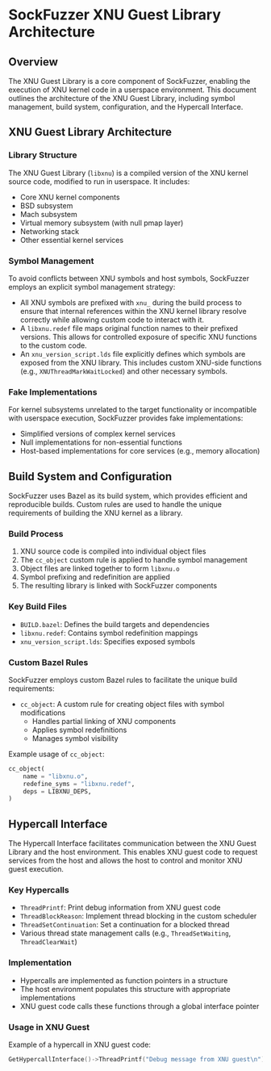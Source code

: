 # SockFuzzer XNU Guest Library Architecture

## Overview

The XNU Guest Library is a core component of SockFuzzer, enabling the execution of XNU kernel code in a userspace environment. This document outlines the architecture of the XNU Guest Library, including symbol management, build system, configuration, and the Hypercall Interface.

## XNU Guest Library Architecture

### Library Structure

The XNU Guest Library (`libxnu`) is a compiled version of the XNU kernel source code, modified to run in userspace. It includes:

- Core XNU kernel components
- BSD subsystem
- Mach subsystem
- Virtual memory subsystem (with null pmap layer)
- Networking stack
- Other essential kernel services

### Symbol Management

To avoid conflicts between XNU symbols and host symbols, SockFuzzer employs an explicit symbol management strategy:

- All XNU symbols are prefixed with `xnu_` during the build process to ensure that internal references within the XNU kernel library resolve correctly while allowing custom code to interact with it.
- A `libxnu.redef` file maps original function names to their prefixed versions. This allows for controlled exposure of specific XNU functions to the custom code.
- An `xnu_version_script.lds` file explicitly defines which symbols are exposed from the XNU library. This includes custom XNU-side functions (e.g., `XNUThreadMarkWaitLocked`) and other necessary symbols.

### Fake Implementations

For kernel subsystems unrelated to the target functionality or incompatible with userspace execution, SockFuzzer provides fake implementations:

- Simplified versions of complex kernel services
- Null implementations for non-essential functions
- Host-based implementations for core services (e.g., memory allocation)

## Build System and Configuration

SockFuzzer uses Bazel as its build system, which provides efficient and reproducible builds. Custom rules are used to handle the unique requirements of building the XNU kernel as a library.

### Build Process

1. XNU source code is compiled into individual object files
2. The `cc_object` custom rule is applied to handle symbol management
3. Object files are linked together to form `libxnu.o`
4. Symbol prefixing and redefinition are applied
5. The resulting library is linked with SockFuzzer components

### Key Build Files

- `BUILD.bazel`: Defines the build targets and dependencies
- `libxnu.redef`: Contains symbol redefinition mappings
- `xnu_version_script.lds`: Specifies exposed symbols

### Custom Bazel Rules

SockFuzzer employs custom Bazel rules to facilitate the unique build requirements:

- `cc_object`: A custom rule for creating object files with symbol modifications
  - Handles partial linking of XNU components
  - Applies symbol redefinitions
  - Manages symbol visibility

Example usage of `cc_object`:

```python
cc_object(
    name = "libxnu.o",
    redefine_syms = "libxnu.redef",
    deps = LIBXNU_DEPS,
)
```

## Hypercall Interface

The Hypercall Interface facilitates communication between the XNU Guest Library and the host environment. This enables XNU guest code to request services from the host and allows the host to control and monitor XNU guest execution.

### Key Hypercalls

- `ThreadPrintf`: Print debug information from XNU guest code
- `ThreadBlockReason`: Implement thread blocking in the custom scheduler
- `ThreadSetContinuation`: Set a continuation for a blocked thread
- Various thread state management calls (e.g., `ThreadSetWaiting`, `ThreadClearWait`)

### Implementation

- Hypercalls are implemented as function pointers in a structure
- The host environment populates this structure with appropriate implementations
- XNU guest code calls these functions through a global interface pointer

### Usage in XNU Guest

Example of a hypercall in XNU guest code:

```c
GetHypercallInterface()->ThreadPrintf("Debug message from XNU guest\n");
```
